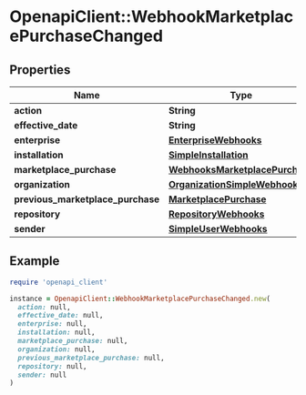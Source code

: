 # OpenapiClient::WebhookMarketplacePurchaseChanged

## Properties

| Name | Type | Description | Notes |
| ---- | ---- | ----------- | ----- |
| **action** | **String** |  |  |
| **effective_date** | **String** |  |  |
| **enterprise** | [**EnterpriseWebhooks**](EnterpriseWebhooks.md) |  | [optional] |
| **installation** | [**SimpleInstallation**](SimpleInstallation.md) |  | [optional] |
| **marketplace_purchase** | [**WebhooksMarketplacePurchase**](WebhooksMarketplacePurchase.md) |  |  |
| **organization** | [**OrganizationSimpleWebhooks**](OrganizationSimpleWebhooks.md) |  | [optional] |
| **previous_marketplace_purchase** | [**MarketplacePurchase**](MarketplacePurchase.md) |  | [optional] |
| **repository** | [**RepositoryWebhooks**](RepositoryWebhooks.md) |  | [optional] |
| **sender** | [**SimpleUserWebhooks**](SimpleUserWebhooks.md) |  |  |

## Example

```ruby
require 'openapi_client'

instance = OpenapiClient::WebhookMarketplacePurchaseChanged.new(
  action: null,
  effective_date: null,
  enterprise: null,
  installation: null,
  marketplace_purchase: null,
  organization: null,
  previous_marketplace_purchase: null,
  repository: null,
  sender: null
)
```

